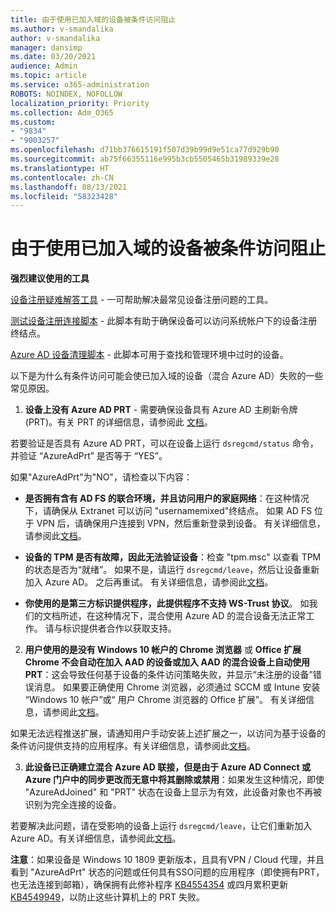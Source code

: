 ```yaml
---
title: 由于使用已加入域的设备被条件访问阻止
ms.author: v-smandalika
author: v-smandalika
manager: dansimp
ms.date: 03/20/2021
audience: Admin
ms.topic: article
ms.service: o365-administration
ROBOTS: NOINDEX, NOFOLLOW
localization_priority: Priority
ms.collection: Adm_O365
ms.custom:
- "9834"
- "9003257"
ms.openlocfilehash: d71bb376615191f507d39b99d9e51ca77d929b90
ms.sourcegitcommit: ab75f66355116e995b3cb5505465b31989339e28
ms.translationtype: HT
ms.contentlocale: zh-CN
ms.lasthandoff: 08/13/2021
ms.locfileid: "58323428"
---
```

# <a name="im-getting-blocked-by-conditional-access-with-domain-joined-device"></a>由于使用已加入域的设备被条件访问阻止

**强烈建议使用的工具**

[设备注册疑难解答工具](https://docs.microsoft.com/samples/azure-samples/dsregtool/dsregtool/) - 一可帮助解决最常见设备注册问题的工具。

[测试设备注册连接脚本](https://docs.microsoft.com/samples/azure-samples/testdeviceregconnectivity/testdeviceregconnectivity/) - 此脚本有助于确保设备可以访问系统帐户下的设备注册终结点。

[Azure AD 设备清理脚本](https://github.com/mzmaili/AzureADDeviceCleanup) - 此脚本可用于查找和管理环境中过时的设备。

以下是为什么有条件访问可能会使已加入域的设备（混合 Azure AD）失败的一些常见原因。

1. **设备上没有 Azure AD PRT** - 需要确保设备具有 Azure AD 主刷新令牌 (PRT)。有关 PRT 的详细信息，请参阅此 [文档](https://docs.microsoft.com/azure/active-directory/devices/concept-primary-refresh-token)。

若要验证是否具有 Azure AD PRT，可以在设备上运行 `dsregcmd/status` 命令，并验证 “AzureAdPrt” 是否等于 “YES”。

如果"AzureAdPrt"为"NO"，请检查以下内容：

- **是否拥有含有 AD FS 的联合环境，并且访问用户的家庭网络**：在这种情况下，请确保从 Extranet 可以访问 "usernamemixed"终结点。 如果 AD FS 位于 VPN 后，请确保用户连接到 VPN，然后重新登录到设备。 有关详细信息，请参阅此[文档](https://docs.microsoft.com/azure/active-directory/devices/hybrid-azuread-join-federated-domains)。

- **设备的 TPM 是否有故障，因此无法验证设备**：检查 "tpm.msc" 以查看 TPM 的状态是否为“就绪”。 如果不是，请运行 `dsregcmd/leave`，然后让设备重新加入 Azure AD。 之后再重试。 有关详细信息，请参阅此[文档](https://docs.microsoft.com/azure/active-directory/devices/troubleshoot-device-dsregcmd#sso-state)。

- **你使用的是第三方标识提供程序，此提供程序不支持 WS-Trust 协议**。 如我们的文档所述，在这种情况下，混合使用 Azure AD 的混合设备无法正常工作。 请与标识提供者合作以获取支持。

2. **用户使用的是没有 Windows 10 帐户的 Chrome 浏览器** 或 **Office 扩展 Chrome 不会自动在加入 AAD 的设备或加入 AAD 的混合设备上自动使用 PRT**：这会导致任何基于设备的条件访问策略失败，并显示“未注册的设备”错误消息。 如果要正确使用 Chrome 浏览器，必须通过 SCCM 或 Intune 安装 “Windows 10 帐户”或“ 用户 Chrome 浏览器的 Office 扩展”。 有关详细信息，请参阅此[文档](https://docs.microsoft.com/azure/active-directory/conditional-access/concept-conditional-access-conditions#chrome-support)。

如果无法远程推送扩展，请通知用户手动安装上述扩展之一，以访问为基于设备的条件访问提供支持的应用程序。有关详细信息，请参阅此[文档](https://docs.microsoft.com/azure/active-directory/conditional-access/require-managed-devices#prerequisites)。

3. **此设备已正确建立混合 Azure AD 联接，但是由于 Azure AD Connect 或 Azure 门户中的同步更改而无意中将其删除或禁用**：如果发生这种情况，即使 "AzureAdJoined" 和 "PRT" 状态在设备上显示为有效，此设备对象也不再被识别为完全连接的设备。

若要解决此问题，请在受影响的设备上运行 `dsregcmd/leave`，让它们重新加入 Azure AD。有关详细信息，请参阅此[文档](https://docs.microsoft.com/azure/active-directory/devices/faq#q-why-do-my-users-see-an-error-message-saying-your-organization-has-deleted-the-device-or-your-organization-has-disabled-the-device-on-their-windows-10-devices)。

**注意**：如果设备是 Windows 10 1809 更新版本，且具有VPN / Cloud 代理，并且看到 "AzureAdPrt" 状态的问题或任何具有SSO问题的应用程序（即使拥有PRT，也无法连接到邮箱），确保拥有此修补程序 [KB4554354](https://support.microsoft.com/topic/march-30-2020-kb4554354-os-build-17763-1132-deaba49b-4b29-55b9-caee-3e2d87dd75a2) 或四月累积更新 [KB4549949](https://support.microsoft.com/topic/april-14-2020-kb4549949-os-build-17763-1158-76d9a3af-b20b-8996-bd4d-7b50c505fda6)，以防止这些计算机上的 PRT 失败。

















